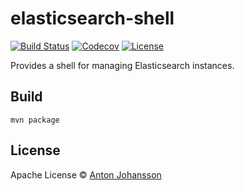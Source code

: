 # elasticsearch-shell

[![Build Status](https://img.shields.io/travis/anton-johansson/elasticsearch-shell/master.svg)](https://travis-ci.org/anton-johansson/elasticsearch-shell)
[![Codecov](https://img.shields.io/codecov/c/github/anton-johansson/elasticsearch-shell.svg)](https://codecov.io/gh/anton-johansson/elasticsearch-shell)
[![License](https://img.shields.io/hexpm/l/plug.svg?maxAge=2592000)](https://raw.githubusercontent.com/anton-johansson/elasticsearch-shell/master/LICENSE)

Provides a shell for managing Elasticsearch instances.


## Build

```
mvn package
```


## License

Apache License © [Anton Johansson](https://github.com/anton-johansson)
